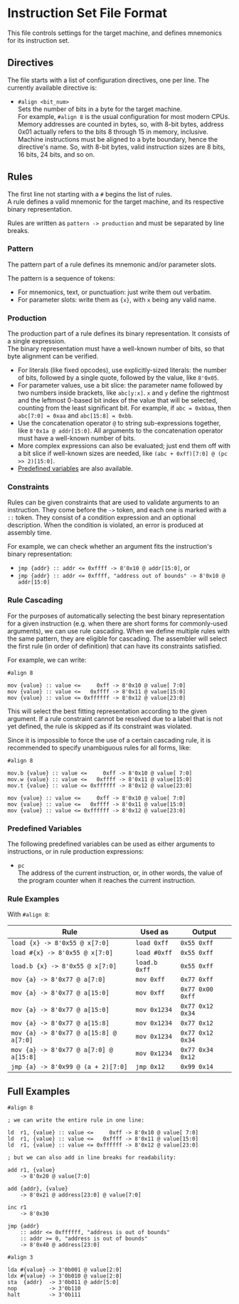 # Instruction Set File Format

This file controls settings for the target machine, and
defines mnemonics for its instruction set.

## Directives

The file starts with a list of configuration directives, one per line.
The currently available directive is:

- `#align <bit_num>`  
Sets the number of bits in a byte for the target machine.  
For example, `#align 8` is the usual configuration for
most modern CPUs.  
Memory addresses are counted in bytes, so, with 8-bit bytes,
address 0x01 actually refers to the bits 8 through 15 in
memory, inclusive.  
Machine instructions must be aligned to a byte boundary,
hence the directive's name. So, with 8-bit bytes, valid
instruction sizes are 8 bits, 16 bits, 24 bits, and so on.

## Rules

The first line not starting with a `#` begins the list of rules.  
A rule defines a valid mnemonic for the target machine, and its
respective binary representation.

Rules are written as `pattern -> production` and must be separated
by line breaks.

### Pattern

The pattern part of a rule defines its mnemonic and/or parameter slots.

The pattern is a sequence of tokens:  
- For mnemonics, text, or punctuation: just write them out verbatim.
- For parameter slots: write them as `{x}`, with `x` being any valid name.

### Production

The production part of a rule defines its binary representation.
It consists of a single expression.  
The binary representation must have a well-known number of bits,
so that byte alignment can be verified.  
- For literals (like fixed opcodes), use explicitly-sized literals:
the number of bits, followed by a single quote, followed by the value, like `8'0x05`.
- For parameter values, use a bit slice:
the parameter name followed by two numbers inside brackets, like `abc[y:x]`.
`x` and `y` define the rightmost and the leftmost 0-based bit index
of the value that will be selected, counting from the least significant bit.
For example, if `abc = 0xbbaa`, then `abc[7:0] = 0xaa` and `abc[15:8] = 0xbb`.
- Use the concatenation operator `@` to string sub-expressions together, like
`8'0x1a @ addr[15:0]`. All arguments to the concatenation operator must have a
well-known number of bits.
- More complex expressions can also be evaluated; just end them off with a
bit slice if well-known sizes are needed, like `(abc + 0xff)[7:0] @ (pc >> 2)[15:0]`.
- [Predefined variables](#predefined-variables) are also available.

### Constraints

Rules can be given constraints that are used to validate arguments to an
instruction. They come before the `->` token, and each one is marked
with a `::` token. They consist of a condition expression and an
optional description. When the condition is violated, an error is produced
at assembly time.  

For example, we can check whether an argument fits the instruction's
binary representation:
- `jmp {addr} :: addr <= 0xffff -> 8'0x10 @ addr[15:0]`, or
- `jmp {addr} :: addr <= 0xffff, "address out of bounds" -> 8'0x10 @ addr[15:0]`

### Rule Cascading

For the purposes of automatically selecting the best binary
representation for a given instruction (e.g. when there are short
forms for commonly-used arguments), we can use rule cascading.
When we define multiple rules with the same pattern, they are
eligible for cascading. The assembler will select the first
rule (in order of definition) that can have its constraints satisfied.

For example, we can write:

```
#align 8

mov {value} :: value <=     0xff -> 8'0x10 @ value[ 7:0]
mov {value} :: value <=   0xffff -> 8'0x11 @ value[15:0]
mov {value} :: value <= 0xffffff -> 8'0x12 @ value[23:0]
```

This will select the best fitting representation according to
the given argument. If a rule constraint cannot be resolved
due to a label that is not yet defined, the rule is skipped as
if its constraint was violated.

Since it is impossible to force the use of a certain cascading
rule, it is recommended to specify unambiguous rules for all
forms, like:

```
#align 8

mov.b {value} :: value <=     0xff -> 8'0x10 @ value[ 7:0]
mov.w {value} :: value <=   0xffff -> 8'0x11 @ value[15:0]
mov.t {value} :: value <= 0xffffff -> 8'0x12 @ value[23:0]

mov {value} :: value <=     0xff -> 8'0x10 @ value[ 7:0]
mov {value} :: value <=   0xffff -> 8'0x11 @ value[15:0]
mov {value} :: value <= 0xffffff -> 8'0x12 @ value[23:0]
```

### Predefined Variables

The following predefined variables can be used as either arguments to
instructions, or in rule production expressions:
- `pc`  
The address of the current instruction, or, in other words, the
value of the program counter when it reaches the current instruction.

### Rule Examples

With `#align 8`:

Rule | Used as | Output
-----|---------|--------
```load {x} -> 8'0x55 @ x[7:0]``` | ```load 0xff``` | ```0x55 0xff```
```load #{x} -> 8'0x55 @ x[7:0]``` | ```load #0xff``` | ```0x55 0xff```
```load.b {x} -> 8'0x55 @ x[7:0]``` | ```load.b 0xff``` | ```0x55 0xff```
```mov {a} -> 8'0x77 @ a[7:0]``` | ```mov 0xff``` | ```0x77 0xff```
```mov {a} -> 8'0x77 @ a[15:0]``` | ```mov 0xff``` | ```0x77 0x00 0xff```
```mov {a} -> 8'0x77 @ a[15:0]``` | ```mov 0x1234``` | ```0x77 0x12 0x34```
```mov {a} -> 8'0x77 @ a[15:8]``` | ```mov 0x1234``` | ```0x77 0x12```
```mov {a} -> 8'0x77 @ a[15:8] @ a[7:0]``` | ```mov 0x1234``` | ```0x77 0x12 0x34```
```mov {a} -> 8'0x77 @ a[7:0] @ a[15:8]``` | ```mov 0x1234``` | ```0x77 0x34 0x12```
```jmp {a} -> 8'0x99 @ (a + 2)[7:0]``` | ```jmp 0x12``` | ```0x99 0x14```

## Full Examples

```
#align 8

; we can write the entire rule in one line:

ld  r1, {value} :: value <=     0xff -> 8'0x10 @ value[ 7:0]
ld  r1, {value} :: value <=   0xffff -> 8'0x11 @ value[15:0]
ld  r1, {value} :: value <= 0xffffff -> 8'0x12 @ value[23:0]

; but we can also add in line breaks for readability:

add r1, {value}
    -> 8'0x20 @ value[7:0]

add {addr}, {value}
    -> 8'0x21 @ address[23:0] @ value[7:0]

inc r1
    -> 8'0x30

jmp {addr}
    :: addr <= 0xffffff, "address is out of bounds"
    :: addr >= 0, "address is out of bounds"
    -> 8'0x40 @ address[23:0]
```

```
#align 3

lda #{value} -> 3'0b001 @ value[2:0]
ldx #{value} -> 3'0b010 @ value[2:0]
sta  {addr}  -> 3'0b011 @ addr[5:0]
nop          -> 3'0b110
halt         -> 3'0b111
```